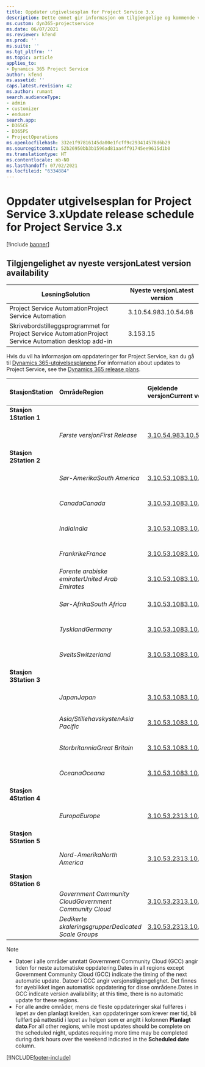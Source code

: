 ```yaml
---
title: Oppdater utgivelsesplan for Project Service 3.x
description: Dette emnet gir informasjon om tilgjengelige og kommende versjoner av Dynamics 365 Project Service Automation.
ms.custom: dyn365-projectservice
ms.date: 06/07/2021
ms.reviewer: kfend
ms.prod: ''
ms.suite: ''
ms.tgt_pltfrm: ''
ms.topic: article
applies_to:
- Dynamics 365 Project Service
author: kfend
ms.assetid: ''
caps.latest.revision: 42
ms.author: rumant
search.audienceType:
- admin
- customizer
- enduser
search.app:
- D365CE
- D365PS
- ProjectOperations
ms.openlocfilehash: 332e1f97816145da00e1fcff9c293414578d6b29
ms.sourcegitcommit: 52b26950bb3b1596ad81aa4ff91745ee9615d1b0
ms.translationtype: HT
ms.contentlocale: nb-NO
ms.lasthandoff: 07/02/2021
ms.locfileid: "6334884"
---
```

# <a name="update-release-schedule-for-project-service-3x"></a><span data-ttu-id="0e221-103">Oppdater utgivelsesplan for Project Service 3.x</span><span class="sxs-lookup"><span data-stu-id="0e221-103">Update release schedule for Project Service 3.x</span></span>

[!include [banner](../includes/psa-now-project-operations.md)]

## <a name="latest-version-availability"></a><span data-ttu-id="0e221-104">Tilgjengelighet av nyeste versjon</span><span class="sxs-lookup"><span data-stu-id="0e221-104">Latest version availability</span></span>

| <span data-ttu-id="0e221-105">Løsning</span><span class="sxs-lookup"><span data-stu-id="0e221-105">Solution</span></span>  | <span data-ttu-id="0e221-106">Nyeste versjon</span><span class="sxs-lookup"><span data-stu-id="0e221-106">Latest version</span></span> |
|-------|----|
| <span data-ttu-id="0e221-107">Project Service Automation</span><span class="sxs-lookup"><span data-stu-id="0e221-107">Project Service Automation</span></span>    | <span data-ttu-id="0e221-108">3.10.54.98</span><span class="sxs-lookup"><span data-stu-id="0e221-108">3.10.54.98</span></span> |
| <span data-ttu-id="0e221-109">Skrivebordstilleggsprogrammet for Project Service Automation</span><span class="sxs-lookup"><span data-stu-id="0e221-109">Project Service Automation desktop add-in</span></span>                | <span data-ttu-id="0e221-110">3.15</span><span class="sxs-lookup"><span data-stu-id="0e221-110">3.15</span></span>          |

<span data-ttu-id="0e221-111">Hvis du vil ha informasjon om oppdateringer for Project Service, kan du gå til [Dynamics 365-utgivelsesplanene](/dynamics365/release-plans/).</span><span class="sxs-lookup"><span data-stu-id="0e221-111">For information about updates to Project Service, see the [Dynamics 365 release plans](/dynamics365/release-plans/).</span></span> 

| <span data-ttu-id="0e221-112">Stasjon</span><span class="sxs-lookup"><span data-stu-id="0e221-112">Station</span></span>  | <span data-ttu-id="0e221-113">Område</span><span class="sxs-lookup"><span data-stu-id="0e221-113">Region</span></span> | <span data-ttu-id="0e221-114">Gjeldende versjon</span><span class="sxs-lookup"><span data-stu-id="0e221-114">Current version</span></span> | <span data-ttu-id="0e221-115">Neste versjon</span><span class="sxs-lookup"><span data-stu-id="0e221-115">Next version</span></span> |  <span data-ttu-id="0e221-116">Planlagt dato</span><span class="sxs-lookup"><span data-stu-id="0e221-116">Scheduled date</span></span>
| :---   | :---   | :---   | :---   |:---   |         
|<span data-ttu-id="0e221-117"><strong>Stasjon 1</strong></span><span class="sxs-lookup"><span data-stu-id="0e221-117"><strong>Station 1</strong></span></span> | |  |  | |
| | <span data-ttu-id="0e221-118"><i>Første versjon</i></span><span class="sxs-lookup"><span data-stu-id="0e221-118"><i>First Release</i></span></span> | [<span data-ttu-id="0e221-119">3.10.54.98</span><span class="sxs-lookup"><span data-stu-id="0e221-119">3.10.54.98</span></span>](whats-new-ur-33.md) | <span data-ttu-id="0e221-120">TBD</span><span class="sxs-lookup"><span data-stu-id="0e221-120">TBD</span></span> | <span data-ttu-id="0e221-121">28. juli 2021</span><span class="sxs-lookup"><span data-stu-id="0e221-121">July 28, 2021</span></span>
|<span data-ttu-id="0e221-122"><strong>Stasjon 2</strong></span><span class="sxs-lookup"><span data-stu-id="0e221-122"><strong>Station 2</strong></span></span> | |  |  | |
| | <span data-ttu-id="0e221-123"><i>Sør-Amerika</i></span><span class="sxs-lookup"><span data-stu-id="0e221-123"><i>South America</i></span></span> | [<span data-ttu-id="0e221-124">3.10.53.108</span><span class="sxs-lookup"><span data-stu-id="0e221-124">3.10.53.108</span></span>](whats-new-ur-32.md) | [<span data-ttu-id="0e221-125">3.10.54.98</span><span class="sxs-lookup"><span data-stu-id="0e221-125">3.10.54.98</span></span>](whats-new-ur-33.md) | <span data-ttu-id="0e221-126">09. juli 2021</span><span class="sxs-lookup"><span data-stu-id="0e221-126">July 09, 2021</span></span>
| | <span data-ttu-id="0e221-127"><i>Canada</i></span><span class="sxs-lookup"><span data-stu-id="0e221-127"><i>Canada</i></span></span> | [<span data-ttu-id="0e221-128">3.10.53.108</span><span class="sxs-lookup"><span data-stu-id="0e221-128">3.10.53.108</span></span>](whats-new-ur-32.md) | [<span data-ttu-id="0e221-129">3.10.54.98</span><span class="sxs-lookup"><span data-stu-id="0e221-129">3.10.54.98</span></span>](whats-new-ur-33.md) | <span data-ttu-id="0e221-130">09. juli 2021</span><span class="sxs-lookup"><span data-stu-id="0e221-130">July 09, 2021</span></span>
| | <span data-ttu-id="0e221-131"><i>India</i></span><span class="sxs-lookup"><span data-stu-id="0e221-131"><i>India</i></span></span> | [<span data-ttu-id="0e221-132">3.10.53.108</span><span class="sxs-lookup"><span data-stu-id="0e221-132">3.10.53.108</span></span>](whats-new-ur-32.md) | [<span data-ttu-id="0e221-133">3.10.54.98</span><span class="sxs-lookup"><span data-stu-id="0e221-133">3.10.54.98</span></span>](whats-new-ur-33.md) | <span data-ttu-id="0e221-134">09. juli 2021</span><span class="sxs-lookup"><span data-stu-id="0e221-134">July 09, 2021</span></span>
| | <span data-ttu-id="0e221-135"><i>Frankrike</i></span><span class="sxs-lookup"><span data-stu-id="0e221-135"><i>France</i></span></span> | [<span data-ttu-id="0e221-136">3.10.53.108</span><span class="sxs-lookup"><span data-stu-id="0e221-136">3.10.53.108</span></span>](whats-new-ur-32.md) | [<span data-ttu-id="0e221-137">3.10.54.98</span><span class="sxs-lookup"><span data-stu-id="0e221-137">3.10.54.98</span></span>](whats-new-ur-33.md) | <span data-ttu-id="0e221-138">09. juli 2021</span><span class="sxs-lookup"><span data-stu-id="0e221-138">July 09, 2021</span></span>
| | <span data-ttu-id="0e221-139"><i>Forente arabiske emirater</i></span><span class="sxs-lookup"><span data-stu-id="0e221-139"><i>United Arab Emirates</i></span></span> | [<span data-ttu-id="0e221-140">3.10.53.108</span><span class="sxs-lookup"><span data-stu-id="0e221-140">3.10.53.108</span></span>](whats-new-ur-32.md) | [<span data-ttu-id="0e221-141">3.10.54.98</span><span class="sxs-lookup"><span data-stu-id="0e221-141">3.10.54.98</span></span>](whats-new-ur-33.md) | <span data-ttu-id="0e221-142">09. juli 2021</span><span class="sxs-lookup"><span data-stu-id="0e221-142">July 09, 2021</span></span>
| | <span data-ttu-id="0e221-143"><i>Sør-Afrika</i></span><span class="sxs-lookup"><span data-stu-id="0e221-143"><i>South Africa</i></span></span> | [<span data-ttu-id="0e221-144">3.10.53.108</span><span class="sxs-lookup"><span data-stu-id="0e221-144">3.10.53.108</span></span>](whats-new-ur-32.md) | [<span data-ttu-id="0e221-145">3.10.54.98</span><span class="sxs-lookup"><span data-stu-id="0e221-145">3.10.54.98</span></span>](whats-new-ur-33.md) | <span data-ttu-id="0e221-146">09. juli 2021</span><span class="sxs-lookup"><span data-stu-id="0e221-146">July 09, 2021</span></span>
| | <span data-ttu-id="0e221-147"><i>Tyskland</i></span><span class="sxs-lookup"><span data-stu-id="0e221-147"><i>Germany</i></span></span> | [<span data-ttu-id="0e221-148">3.10.53.108</span><span class="sxs-lookup"><span data-stu-id="0e221-148">3.10.53.108</span></span>](whats-new-ur-32.md) | [<span data-ttu-id="0e221-149">3.10.54.98</span><span class="sxs-lookup"><span data-stu-id="0e221-149">3.10.54.98</span></span>](whats-new-ur-33.md) | <span data-ttu-id="0e221-150">09. juli 2021</span><span class="sxs-lookup"><span data-stu-id="0e221-150">July 09, 2021</span></span>
| | <span data-ttu-id="0e221-151"><i>Sveits</i></span><span class="sxs-lookup"><span data-stu-id="0e221-151"><i>Switzerland</i></span></span> | [<span data-ttu-id="0e221-152">3.10.53.108</span><span class="sxs-lookup"><span data-stu-id="0e221-152">3.10.53.108</span></span>](whats-new-ur-32.md) | [<span data-ttu-id="0e221-153">3.10.54.98</span><span class="sxs-lookup"><span data-stu-id="0e221-153">3.10.54.98</span></span>](whats-new-ur-33.md) | <span data-ttu-id="0e221-154">09. juli 2021</span><span class="sxs-lookup"><span data-stu-id="0e221-154">July 09, 2021</span></span>
|<span data-ttu-id="0e221-155"><strong>Stasjon 3</strong></span><span class="sxs-lookup"><span data-stu-id="0e221-155"><strong>Station 3</strong></span></span> | |  |  | |
| | <span data-ttu-id="0e221-156"><i>Japan</i></span><span class="sxs-lookup"><span data-stu-id="0e221-156"><i>Japan</i></span></span> | [<span data-ttu-id="0e221-157">3.10.53.108</span><span class="sxs-lookup"><span data-stu-id="0e221-157">3.10.53.108</span></span>](whats-new-ur-32.md) | [<span data-ttu-id="0e221-158">3.10.54.98</span><span class="sxs-lookup"><span data-stu-id="0e221-158">3.10.54.98</span></span>](whats-new-ur-33.md) | <span data-ttu-id="0e221-159">16. juli 2021</span><span class="sxs-lookup"><span data-stu-id="0e221-159">July 16, 2021</span></span>
| | <span data-ttu-id="0e221-160"><i>Asia/Stillehavskysten</i></span><span class="sxs-lookup"><span data-stu-id="0e221-160"><i>Asia Pacific</i></span></span> | [<span data-ttu-id="0e221-161">3.10.53.108</span><span class="sxs-lookup"><span data-stu-id="0e221-161">3.10.53.108</span></span>](whats-new-ur-32.md) | [<span data-ttu-id="0e221-162">3.10.54.98</span><span class="sxs-lookup"><span data-stu-id="0e221-162">3.10.54.98</span></span>](whats-new-ur-33.md) | <span data-ttu-id="0e221-163">16. juli 2021</span><span class="sxs-lookup"><span data-stu-id="0e221-163">July 16, 2021</span></span>
| | <span data-ttu-id="0e221-164"><i>Storbritannia</i></span><span class="sxs-lookup"><span data-stu-id="0e221-164"><i>Great Britain</i></span></span> | [<span data-ttu-id="0e221-165">3.10.53.108</span><span class="sxs-lookup"><span data-stu-id="0e221-165">3.10.53.108</span></span>](whats-new-ur-32.md) | [<span data-ttu-id="0e221-166">3.10.54.98</span><span class="sxs-lookup"><span data-stu-id="0e221-166">3.10.54.98</span></span>](whats-new-ur-33.md) | <span data-ttu-id="0e221-167">16. juli 2021</span><span class="sxs-lookup"><span data-stu-id="0e221-167">July 16, 2021</span></span>
| | <span data-ttu-id="0e221-168"><i>Oceana</i></span><span class="sxs-lookup"><span data-stu-id="0e221-168"><i>Oceana</i></span></span> | [<span data-ttu-id="0e221-169">3.10.53.108</span><span class="sxs-lookup"><span data-stu-id="0e221-169">3.10.53.108</span></span>](whats-new-ur-32.md) | [<span data-ttu-id="0e221-170">3.10.54.98</span><span class="sxs-lookup"><span data-stu-id="0e221-170">3.10.54.98</span></span>](whats-new-ur-33.md) | <span data-ttu-id="0e221-171">16. juli 2021</span><span class="sxs-lookup"><span data-stu-id="0e221-171">July 16, 2021</span></span>
|<span data-ttu-id="0e221-172"><strong>Stasjon 4</strong></span><span class="sxs-lookup"><span data-stu-id="0e221-172"><strong>Station 4</strong></span></span> | |  |  | |
| | <span data-ttu-id="0e221-173"><i>Europa</i></span><span class="sxs-lookup"><span data-stu-id="0e221-173"><i>Europe</i></span></span> | [<span data-ttu-id="0e221-174">3.10.53.231</span><span class="sxs-lookup"><span data-stu-id="0e221-174">3.10.53.231</span></span>](whats-new-ur-32-5.md) | [<span data-ttu-id="0e221-175">3.10.54.98</span><span class="sxs-lookup"><span data-stu-id="0e221-175">3.10.54.98</span></span>](whats-new-ur-33.md) | <span data-ttu-id="0e221-176">23. juli 2021</span><span class="sxs-lookup"><span data-stu-id="0e221-176">July 23, 2021</span></span>
|<span data-ttu-id="0e221-177"><strong>Stasjon 5</strong></span><span class="sxs-lookup"><span data-stu-id="0e221-177"><strong>Station 5</strong></span></span> | |  |  | |
| | <span data-ttu-id="0e221-178"><i>Nord-Amerika</i></span><span class="sxs-lookup"><span data-stu-id="0e221-178"><i>North America</i></span></span> | [<span data-ttu-id="0e221-179">3.10.53.231</span><span class="sxs-lookup"><span data-stu-id="0e221-179">3.10.53.231</span></span>](whats-new-ur-32-5.md) | [<span data-ttu-id="0e221-180">3.10.54.98</span><span class="sxs-lookup"><span data-stu-id="0e221-180">3.10.54.98</span></span>](whats-new-ur-33.md) | <span data-ttu-id="0e221-181">30. juli 2021</span><span class="sxs-lookup"><span data-stu-id="0e221-181">July 30, 2021</span></span>
|<span data-ttu-id="0e221-182"><strong>Stasjon 6</strong></span><span class="sxs-lookup"><span data-stu-id="0e221-182"><strong>Station 6</strong></span></span> | |  |  | |
| | <span data-ttu-id="0e221-183"><i>Government Community Cloud</i></span><span class="sxs-lookup"><span data-stu-id="0e221-183"><i>Government Community Cloud</i></span></span> | [<span data-ttu-id="0e221-184">3.10.53.231</span><span class="sxs-lookup"><span data-stu-id="0e221-184">3.10.53.231</span></span>](whats-new-ur-32-5.md) | [<span data-ttu-id="0e221-185">3.10.54.98</span><span class="sxs-lookup"><span data-stu-id="0e221-185">3.10.54.98</span></span>](whats-new-ur-33.md) | <span data-ttu-id="0e221-186">30. juli 2021</span><span class="sxs-lookup"><span data-stu-id="0e221-186">July 30, 2021</span></span>
| | <span data-ttu-id="0e221-187"><i>Dedikerte skaleringsgrupper</i></span><span class="sxs-lookup"><span data-stu-id="0e221-187"><i>Dedicated Scale Groups</i></span></span> | [<span data-ttu-id="0e221-188">3.10.53.231</span><span class="sxs-lookup"><span data-stu-id="0e221-188">3.10.53.231</span></span>](whats-new-ur-32-5.md) | [<span data-ttu-id="0e221-189">3.10.54.98</span><span class="sxs-lookup"><span data-stu-id="0e221-189">3.10.54.98</span></span>](whats-new-ur-33.md) | <span data-ttu-id="0e221-190">06. august 2021</span><span class="sxs-lookup"><span data-stu-id="0e221-190">August 06, 2021</span></span>

>[!Note]
> - <span data-ttu-id="0e221-191">Datoer i alle områder unntatt Government Community Cloud (GCC) angir tiden for neste automatiske oppdatering.</span><span class="sxs-lookup"><span data-stu-id="0e221-191">Dates in all regions except Government Community Cloud (GCC) indicate the timing of the next automatic update.</span></span> <span data-ttu-id="0e221-192">Datoer i GCC angir versjonstilgjengelighet. Det finnes for øyeblikket ingen automatisk oppdatering for disse områdene.</span><span class="sxs-lookup"><span data-stu-id="0e221-192">Dates in GCC indicate version availability; at this time, there is no automatic update for these regions.</span></span>
> - <span data-ttu-id="0e221-193">For alle andre områder, mens de fleste oppdateringer skal fullføres i løpet av den planlagt kvelden, kan oppdateringer som krever mer tid, bli fullført på nattestid i løpet av helgen som er angitt i kolonnen **Planlagt dato**.</span><span class="sxs-lookup"><span data-stu-id="0e221-193">For all other regions, while most updates should be complete on the scheduled night, updates requiring more time may be completed during dark hours over the weekend indicated in the **Scheduled date** column.</span></span>


[!INCLUDE[footer-include](../includes/footer-banner.md)]
